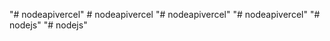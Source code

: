 "# nodeapivercel" 
#   n o d e a p i v e r c e l  
 "# nodeapivercel" 
"# nodeapivercel" 
"# nodejs" 
"# nodejs" 
